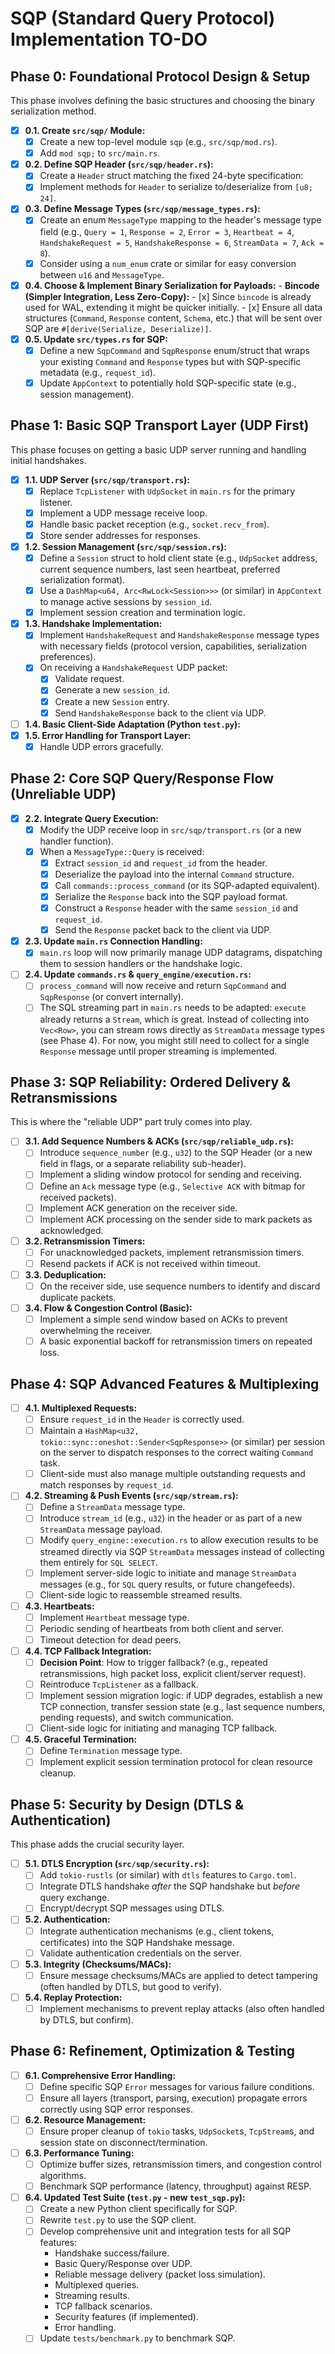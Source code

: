 # SQP (Standard Query Protocol) Implementation TO-DO

## Phase 0: Foundational Protocol Design & Setup

This phase involves defining the basic structures and choosing the binary serialization method.

-   [x] **0.1. Create `src/sqp/` Module:**
    -   [x] Create a new top-level module `sqp` (e.g., `src/sqp/mod.rs`).
    -   [x] Add `mod sqp;` to `src/main.rs`.
-   [x] **0.2. Define SQP Header (`src/sqp/header.rs`):**
    -   [x] Create a `Header` struct matching the fixed 24-byte specification:
    -   [x] Implement methods for `Header` to serialize to/deserialize from `[u8; 24]`.
-   [x] **0.3. Define Message Types (`src/sqp/message_types.rs`):**
    -   [x] Create an enum `MessageType` mapping to the header's message type field (e.g., `Query = 1`, `Response = 2`, `Error = 3`, `Heartbeat = 4`, `HandshakeRequest = 5`, `HandshakeResponse = 6`, `StreamData = 7`, `Ack = 8`).
    -   [x] Consider using a `num_enum` crate or similar for easy conversion between `u16` and `MessageType`.
-   [x] **0.4. Choose & Implement Binary Serialization for Payloads:**
        -   **Bincode (Simpler Integration, Less Zero-Copy):**
            -   [x] Since `bincode` is already used for WAL, extending it might be quicker initially.
            -   [x] Ensure all data structures (`Command`, `Response` content, `Schema`, etc.) that will be sent over SQP are `#[derive(Serialize, Deserialize)]`.
-   [x] **0.5. Update `src/types.rs` for SQP:**
    -   [x] Define a new `SqpCommand` and `SqpResponse` enum/struct that wraps your existing `Command` and `Response` types but with SQP-specific metadata (e.g., `request_id`).
    -   [x] Update `AppContext` to potentially hold SQP-specific state (e.g., session management).

## Phase 1: Basic SQP Transport Layer (UDP First)

This phase focuses on getting a basic UDP server running and handling initial handshakes.

-   [x] **1.1. UDP Server (`src/sqp/transport.rs`):**
    -   [x] Replace `TcpListener` with `UdpSocket` in `main.rs` for the primary listener.
    -   [x] Implement a UDP message receive loop.
    -   [x] Handle basic packet reception (e.g., `socket.recv_from`).
    -   [x] Store sender addresses for responses.
-   [x] **1.2. Session Management (`src/sqp/session.rs`):**
    -   [x] Define a `Session` struct to hold client state (e.g., `UdpSocket` address, current sequence numbers, last seen heartbeat, preferred serialization format).
    -   [x] Use a `DashMap<u64, Arc<RwLock<Session>>>` (or similar) in `AppContext` to manage active sessions by `session_id`.
    -   [x] Implement session creation and termination logic.
-   [x] **1.3. Handshake Implementation:**
    -   [x] Implement `HandshakeRequest` and `HandshakeResponse` message types with necessary fields (protocol version, capabilities, serialization preferences).
    -   [x] On receiving a `HandshakeRequest` UDP packet:
        -   [x] Validate request.
        -   [x] Generate a new `session_id`.
        -   [x] Create a new `Session` entry.
        -   [x] Send `HandshakeResponse` back to the client via UDP.
-   [ ] **1.4. Basic Client-Side Adaptation (Python `test.py`):**
-   [x] **1.5. Error Handling for Transport Layer:**
    -   [x] Handle UDP errors gracefully.

## Phase 2: Core SQP Query/Response Flow (Unreliable UDP)

-   [x] **2.2. Integrate Query Execution:**
    -   [x] Modify the UDP receive loop in `src/sqp/transport.rs` (or a new handler function).
    -   [x] When a `MessageType::Query` is received:
        -   [x] Extract `session_id` and `request_id` from the header.
        -   [x] Deserialize the payload into the internal `Command` structure.
        -   [x] Call `commands::process_command` (or its SQP-adapted equivalent).
        -   [x] Serialize the `Response` back into the SQP payload format.
        -   [x] Construct a `Response` header with the same `session_id` and `request_id`.
        -   [x] Send the `Response` packet back to the client via UDP.
-   [x] **2.3. Update `main.rs` Connection Handling:**
    -   [x] `main.rs` loop will now primarily manage UDP datagrams, dispatching them to session handlers or the handshake logic.
-   [ ] **2.4. Update `commands.rs` & `query_engine/execution.rs`:**
    -   [ ] `process_command` will now receive and return `SqpCommand` and `SqpResponse` (or convert internally).
    -   [ ] The SQL streaming part in `main.rs` needs to be adapted: `execute` already returns a `Stream`, which is great. Instead of collecting into `Vec<Row>`, you can stream rows directly as `StreamData` message types (see Phase 4). For now, you might still need to collect for a single `Response` message until proper streaming is implemented.

## Phase 3: SQP Reliability: Ordered Delivery & Retransmissions

This is where the "reliable UDP" part truly comes into play.

-   [ ] **3.1. Add Sequence Numbers & ACKs (`src/sqp/reliable_udp.rs`):**
    -   [ ] Introduce `sequence_number` (e.g., `u32`) to the SQP Header (or a new field in flags, or a separate reliability sub-header).
    -   [ ] Implement a sliding window protocol for sending and receiving.
    -   [ ] Define an `Ack` message type (e.g., `Selective ACK` with bitmap for received packets).
    -   [ ] Implement ACK generation on the receiver side.
    -   [ ] Implement ACK processing on the sender side to mark packets as acknowledged.
-   [ ] **3.2. Retransmission Timers:**
    -   [ ] For unacknowledged packets, implement retransmission timers.
    -   [ ] Resend packets if ACK is not received within timeout.
-   [ ] **3.3. Deduplication:**
    -   [ ] On the receiver side, use sequence numbers to identify and discard duplicate packets.
-   [ ] **3.4. Flow & Congestion Control (Basic):**
    -   [ ] Implement a simple send window based on ACKs to prevent overwhelming the receiver.
    -   [ ] A basic exponential backoff for retransmission timers on repeated loss.

## Phase 4: SQP Advanced Features & Multiplexing

-   [ ] **4.1. Multiplexed Requests:**
    -   [ ] Ensure `request_id` in the `Header` is correctly used.
    -   [ ] Maintain a `HashMap<u32, tokio::sync::oneshot::Sender<SqpResponse>>` (or similar) per session on the server to dispatch responses to the correct waiting `Command` task.
    -   [ ] Client-side must also manage multiple outstanding requests and match responses by `request_id`.
-   [ ] **4.2. Streaming & Push Events (`src/sqp/stream.rs`):**
    -   [ ] Define a `StreamData` message type.
    -   [ ] Introduce `stream_id` (e.g., `u32`) in the header or as part of a new `StreamData` message payload.
    -   [ ] Modify `query_engine::execution.rs` to allow execution results to be streamed directly via SQP `StreamData` messages instead of collecting them entirely for `SQL SELECT`.
    -   [ ] Implement server-side logic to initiate and manage `StreamData` messages (e.g., for `SQL` query results, or future changefeeds).
    -   [ ] Client-side logic to reassemble streamed results.
-   [ ] **4.3. Heartbeats:**
    -   [ ] Implement `Heartbeat` message type.
    -   [ ] Periodic sending of heartbeats from both client and server.
    -   [ ] Timeout detection for dead peers.
-   [ ] **4.4. TCP Fallback Integration:**
    -   [ ] **Decision Point**: How to trigger fallback? (e.g., repeated retransmissions, high packet loss, explicit client/server request).
    -   [ ] Reintroduce `TcpListener` as a fallback.
    -   [ ] Implement session migration logic: if UDP degrades, establish a new TCP connection, transfer session state (e.g., last sequence numbers, pending requests), and switch communication.
    -   [ ] Client-side logic for initiating and managing TCP fallback.
-   [ ] **4.5. Graceful Termination:**
    -   [ ] Define `Termination` message type.
    -   [ ] Implement explicit session termination protocol for clean resource cleanup.

## Phase 5: Security by Design (DTLS & Authentication)

This phase adds the crucial security layer.

-   [ ] **5.1. DTLS Encryption (`src/sqp/security.rs`):**
    -   [ ] Add `tokio-rustls` (or similar) with `dtls` features to `Cargo.toml`.
    -   [ ] Integrate DTLS handshake *after* the SQP handshake but *before* query exchange.
    -   [ ] Encrypt/decrypt SQP messages using DTLS.
-   [ ] **5.2. Authentication:**
    -   [ ] Integrate authentication mechanisms (e.g., client tokens, certificates) into the SQP Handshake message.
    -   [ ] Validate authentication credentials on the server.
-   [ ] **5.3. Integrity (Checksums/MACs):**
    -   [ ] Ensure message checksums/MACs are applied to detect tampering (often handled by DTLS, but good to verify).
-   [ ] **5.4. Replay Protection:**
    -   [ ] Implement mechanisms to prevent replay attacks (also often handled by DTLS, but confirm).

## Phase 6: Refinement, Optimization & Testing

-   [ ] **6.1. Comprehensive Error Handling:**
    -   [ ] Define specific SQP `Error` messages for various failure conditions.
    -   [ ] Ensure all layers (transport, parsing, execution) propagate errors correctly using SQP error responses.
-   [ ] **6.2. Resource Management:**
    -   [ ] Ensure proper cleanup of `tokio` tasks, `UdpSocket`s, `TcpStream`s, and session state on disconnect/termination.
-   [ ] **6.3. Performance Tuning:**
    -   [ ] Optimize buffer sizes, retransmission timers, and congestion control algorithms.
    -   [ ] Benchmark SQP performance (latency, throughput) against RESP.
-   [ ] **6.4. Updated Test Suite (`test.py` - new `test_sqp.py`):**
    -   [ ] Create a new Python client specifically for SQP.
    -   [ ] Rewrite `test.py` to use the SQP client.
    -   [ ] Develop comprehensive unit and integration tests for all SQP features:
        -   Handshake success/failure.
        -   Basic Query/Response over UDP.
        -   Reliable message delivery (packet loss simulation).
        -   Multiplexed queries.
        -   Streaming results.
        -   TCP fallback scenarios.
        -   Security features (if implemented).
        -   Error handling.
    -   [ ] Update `tests/benchmark.py` to benchmark SQP.